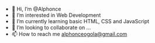 - 👋 Hi, I’m @Alphonce
- 👀 I’m interested in Web Development
- 🌱 I’m currently learning basic HTML, CSS and JavaScript
- 💞️ I’m looking to collaborate on ...
- 📫 How to reach me alphonceogola@gmail.com

<!---
Alphayoh/Alphayoh is a ✨ special ✨ repository because its `README.md` (this file) appears on your GitHub profile.
You can click the Preview link to take a look at your changes.
--->
